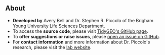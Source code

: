 About
---------------------

* __Developed by__ Avery Bell and Dr. Stephen R. Piccolo of the Brigham Young University Life Sciences Department.
* To access the __source code__, please visit <a href = "https://github.com/srp33/TidyGEO" target = "_blank">TidyGEO's GitHub page</a>.
* To __offer suggestions or raise issues__, please <a href = "https://github.com/srp33/TidyGEO/issues" target = "_blank">open an issue on GitHub</a>.
* For __contact information__ and more information about Dr. Piccolo's research, please visit the <a href = "https://piccolo.byu.edu/" target = "_blank">lab website</a>.

